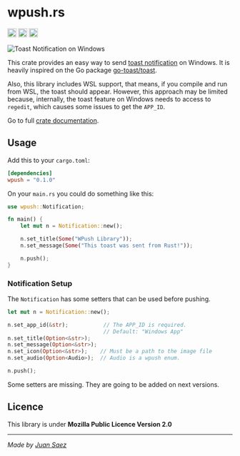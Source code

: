 # wpush.rs

[<img alt="github" src="https://img.shields.io/badge/github-saezjuan/wpush.rs-8da0cb?style=for-the-badge&labelColor=555555&logo=github" height="20">](https://github.com/saez-juan/wpush.rs)
[<img alt="crates.io" src="https://img.shields.io/crates/v/wpush?style=for-the-badge&color=fc8d62&logo=rust" height="20">](https://crates.io/crates/wpush.rs)
[<img alt="docs.rs" src="https://img.shields.io/badge/docs.rs-wpush-66c2a5?style=for-the-badge&labelColor=555555&logo=docs.rs" height="20">](https://docs.rs/wpush)

![Toast Notification on Windows](https://learn.microsoft.com/en-us/windows/apps/design/images/shell-1x.png)

This crate provides an easy way to send [toast notification](https://learn.microsoft.com/en-us/windows/apps/design/shell/tiles-and-notifications/toast-notifications-overview) on Windows. It is heavily inspired on the Go package [go-toast/toast](https://github.com/go-toast/toast).

Also, this library includes WSL support, that means, if you compile and run from WSL, the toast should appear. However, this approach may be limited because, internally, the toast feature on Windows needs to access to `regedit`, which causes some issues to get the `APP_ID`.

Go to full [crate documentation](https://docs.rs/wpush).

## Usage

Add this to your `cargo.toml`:

```toml
[dependencies]
wpush = "0.1.0"
```

On your `main.rs` you could do something like this:

```rust
use wpush::Notification;

fn main() {
    let mut n = Notification::new();

    n.set_title(Some("WPush Library"));
    n.set_message(Some("This toast was sent from Rust!"));

    n.push();
}
```

### Notification Setup

The `Notification` has some setters that can be used before pushing.

```rust
let mut n = Notification::new();

n.set_app_id(&str);           // The APP_ID is required.
                              // Default: "Windows App"
n.set_title(Option<&str>);
n.set_message(Option<&str>);
n.set_icon(Option<&str>);    // Must be a path to the image file
n.set_audio(Option<Audio>);  // Audio is a wpush enum.

n.push();
```

Some setters are missing. They are going to be added on next versions.

## Licence

This library is under **Mozilla Public Licence Version 2.0**

---

_Made by [Juan Saez](https://saez.work)_
